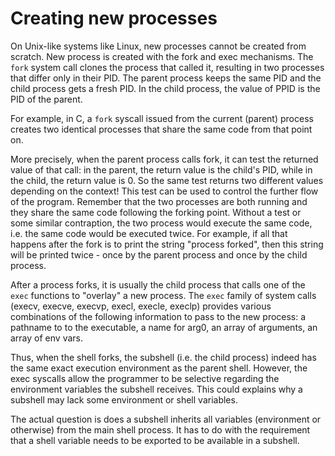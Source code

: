 # Creating new processes

On Unix-like systems like Linux, new processes cannot be created from scratch. New process is created with the fork and exec mechanisms. The `fork` system call clones the process that called it, resulting in two processes that differ only in their PID. The parent process keeps the same PID and the child process gets a fresh PID. In the child process, the value of PPID is the PID of the parent.

For example, in C, a `fork` syscall issued from the current (parent) process creates two identical processes that share the same code from that point on.

More precisely, when the parent process calls fork, it can test the returned value of that call: in the parent, the return value is the child's PID, while in the child, the return value is 0. So the same test returns two different values depending on the context! This test can be used to control the further flow of the program. Remember that the two processes are both running and they share the same code following the forking point. Without a test or some similar contraption, the two process would execute the same code, i.e. the same code would be executed twice. For example, if all that happens after the fork is to print the string "process forked", then this string will be printed twice - once by the parent process and once by the child process.

After a process forks, it is usually the child process that calls one of the `exec` functions to "overlay" a new process. The `exec` family of system calls (execv, execve, execvp, execl, execle, execlp) provides various combinations of the following information to pass to the new process: a pathname to to the executable, a name for arg0, an array of arguments, an array of env vars.

Thus, when the shell forks, the subshell (i.e. the child process) indeed has the same exact execution environment as the parent shell. However, the exec syscalls allow the programmer to be selective regarding the environment variables the subshell receives. This could explains why a subshell may lack some environment or shell variables. 

The actual question is does a subshell inherits all variables (environment or otherwise) from the main shell process. It has to do with the requirement that a shell variable needs to be exported to be available in a subshell.
